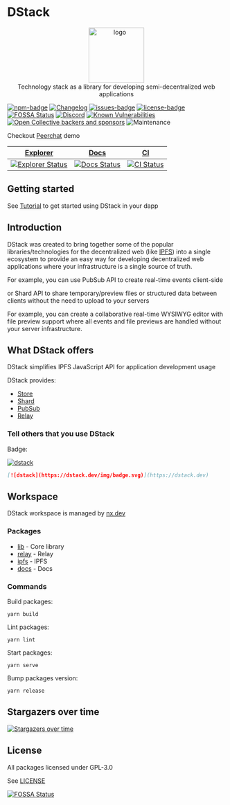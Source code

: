 # DStack

<p align="center">
  <img alt="logo" width="128" src="./static/img/logo.svg" />
  <br />
  Technology stack as a library for developing semi-decentralized web applications
</p>

[![npm-badge]][npm] [![Changelog][changelog-badge]][changelog] [![issues-badge]][issues] [![license-badge]][license]
[![FOSSA Status][fossa-badge]][fossa] [![Discord][discord-badge]][discord] [![Known Vulnerabilities](https://snyk.io/test/github/dstack-js/dstack/badge.svg)](https://snyk.io/test/github/dstack-js/dstack) [![Open Collective backers and sponsors](https://img.shields.io/opencollective/all/dstack)](https://opencollective.com/dstack) ![Maintenance](https://img.shields.io/maintenance/yes/2022)

Checkout [Peerchat](https://dstack.dev/blog/peerchat) demo

| [Explorer][explorer]                                   | [Docs][docs]                               | [CI][ci]                     |
| ------------------------------------------------------ | ------------------------------------------ | ---------------------------- |
| [![Explorer Status][explorer-badge]][explorer-deploys] | [![Docs Status][docs-badge]][docs-deploys] | [![CI Status][ci-badge]][ci] |

## Getting started

See [Tutorial](https://dstack.dev/docs/intro) to get started using DStack in your dapp

## Introduction

DStack was created to bring together some of the popular libraries/technologies for the decentralized web (like [IPFS](https://ipfs.io)) into a single ecosystem to provide an easy way for developing decentralized web applications where your infrastructure is a single source of truth.

For example, you can use PubSub API to create real-time events client-side

or Shard API to share temporary/preview files or structured data between clients without the need to upload to your servers

For example, you can create a collaborative real-time WYSIWYG editor with file preview support where all events and file previews are handled without your server infrastructure.

## What DStack offers

DStack simplifies IPFS JavaScript API for application development usage

DStack provides:

- [Store](./apps/docs/store.md)
- [Shard](./apps/docs/shard.md)
- [PubSub](./apps/docs/pubsub.md)
- [Relay](./packages/relay)

### Tell others that you use DStack

Badge:

[![dstack](https://dstack.dev/img/badge.svg)](https://dstack.dev)

```markdown
[![dstack](https://dstack.dev/img/badge.svg)](https://dstack.dev)
```

## Workspace

DStack workspace is managed by [nx.dev](https://nx.dev)

### Packages

- [lib](./packages/lib) - Core library
- [relay](./packages/relay) - Relay
- [ipfs](./packages/ipfs) - IPFS
- [docs](./apps/docs) - Docs

### Commands

Build packages:

```console
yarn build
```

Lint packages:

```console
yarn lint
```

Start packages:

```console
yarn serve
```

Bump packages version:

```console
yarn release
```

## Stargazers over time

[![Stargazers over time](https://starchart.cc/dstack-js/dstack.svg)](https://starchart.cc/dstack-js/dstack)

## License

All packages licensed under GPL-3.0

See [LICENSE](../LICENSE)

[![FOSSA Status](https://app.fossa.com/api/projects/git%2Bgithub.com%2Fdstack-js%2Fdstack.svg?type=large)](https://app.fossa.com/projects/git%2Bgithub.com%2Fdstack-js%2Fdstack?ref=badge_large)

[license]: https://github.com/dstack-js/dstack/blob/main/LICENSE
[license-badge]: https://img.shields.io/github/license/dstack-js/dstack
[issues]: https://github.com/dstack-js/dstack/issues
[issues-badge]: https://img.shields.io/github/issues/dstack-js/dstack
[npm]: https://www.npmjs.com/package/@dstack-js/lib
[npm-badge]: https://img.shields.io/npm/v/@dstack-js/lib
[ci]: https://github.com/dstack-js/dstack/actions/workflows/nx.yaml
[ci-badge]: https://github.com/dstack-js/dstack/actions/workflows/nx.yaml/badge.svg
[fossa-badge]: https://app.fossa.com/api/projects/git%2Bgithub.com%2Fdstack-js%2Fdstack.svg?type=shield
[fossa]: https://app.fossa.com/projects/git%2Bgithub.com%2Fdstack-js%2Fdstack
[discord-badge]: https://discordapp.com/api/guilds/890305580139446322/widget.png?style=shield
[discord]: https://discord.link/dstack
[changelog-badge]: https://img.shields.io/badge/DStack-changelog-blue
[changelog]: https://dstack.dev/changelog
[explorer]: https://explorer.dstack.dev
[explorer-badge]: https://api.netlify.com/api/v1/badges/995efbf9-cafc-4354-b597-44a13e872d34/deploy-status
[explorer-deploys]: https://app.netlify.com/sites/dstack-explorer/deploys
[docs]: https://dstack.dev
[docs-badge]: https://api.netlify.com/api/v1/badges/aa98407a-eb62-401d-a403-4ea91e55d37b/deploy-status
[docs-deploys]: https://app.netlify.com/sites/dstack-docs/deploys
